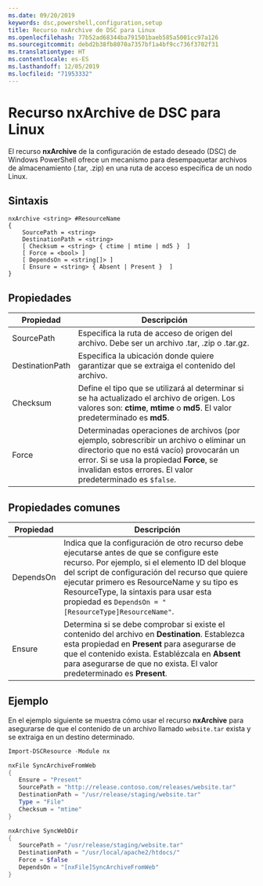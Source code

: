 ```yaml
---
ms.date: 09/20/2019
keywords: dsc,powershell,configuration,setup
title: Recurso nxArchive de DSC para Linux
ms.openlocfilehash: 77b52ad68344ba791501baeb585a5001cc97a126
ms.sourcegitcommit: debd2b38fb8070a7357bf1a4bf9cc736f3702f31
ms.translationtype: HT
ms.contentlocale: es-ES
ms.lasthandoff: 12/05/2019
ms.locfileid: "71953332"
---
```

# <a name="dsc-for-linux-nxarchive-resource"></a>Recurso nxArchive de DSC para Linux

El recurso **nxArchive** de la configuración de estado deseado (DSC) de Windows PowerShell ofrece un mecanismo para desempaquetar archivos de almacenamiento (.tar, .zip) en una ruta de acceso específica de un nodo Linux.

## <a name="syntax"></a>Sintaxis

```Syntax
nxArchive <string> #ResourceName
{
    SourcePath = <string>
    DestinationPath = <string>
    [ Checksum = <string> { ctime | mtime | md5 }  ]
    [ Force = <bool> ]
    [ DependsOn = <string[]> ]
    [ Ensure = <string> { Absent | Present }  ]
}
```

## <a name="properties"></a>Propiedades

|Propiedad |Descripción |
|---|---|
|SourcePath |Especifica la ruta de acceso de origen del archivo. Debe ser un archivo .tar, .zip o .tar.gz. |
|DestinationPath |Especifica la ubicación donde quiere garantizar que se extraiga el contenido del archivo. |
|Checksum |Define el tipo que se utilizará al determinar si se ha actualizado el archivo de origen. Los valores son: **ctime**, **mtime** o **md5**. El valor predeterminado es **md5**. |
|Force |Determinadas operaciones de archivos (por ejemplo, sobrescribir un archivo o eliminar un directorio que no está vacío) provocarán un error. Si se usa la propiedad **Force**, se invalidan estos errores. El valor predeterminado es `$false`. |

## <a name="common-properties"></a>Propiedades comunes

|Propiedad |Descripción |
|---|---|
|DependsOn |Indica que la configuración de otro recurso debe ejecutarse antes de que se configure este recurso. Por ejemplo, si el elemento ID del bloque del script de configuración del recurso que quiere ejecutar primero es ResourceName y su tipo es ResourceType, la sintaxis para usar esta propiedad es `DependsOn = "[ResourceType]ResourceName"`. |
|Ensure |Determina si se debe comprobar si existe el contenido del archivo en **Destination**. Establezca esta propiedad en **Present** para asegurarse de que el contenido exista. Establézcala en **Absent** para asegurarse de que no exista. El valor predeterminado es **Present**. |

## <a name="example"></a>Ejemplo

En el ejemplo siguiente se muestra cómo usar el recurso **nxArchive** para asegurarse de que el contenido de un archivo llamado `website.tar` exista y se extraiga en un destino determinado.

```powershell
Import-DSCResource -Module nx

nxFile SyncArchiveFromWeb
{
   Ensure = "Present"
   SourcePath = "http://release.contoso.com/releases/website.tar"
   DestinationPath = "/usr/release/staging/website.tar"
   Type = "File"
   Checksum = "mtime"
}

nxArchive SyncWebDir
{
   SourcePath = "/usr/release/staging/website.tar"
   DestinationPath = "/usr/local/apache2/htdocs/"
   Force = $false
   DependsOn = "[nxFile]SyncArchiveFromWeb"
}
```